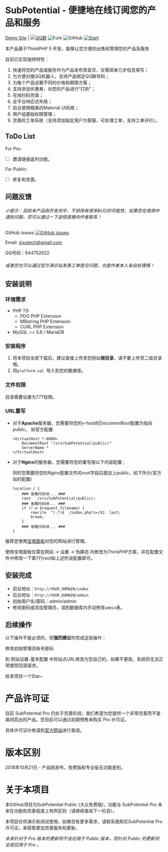 # SubPotential - 便捷地在线订阅您的产品和服务  
[Demo Site](https://platform.zixutech.cn/) | [![QQ群](https://img.shields.io/badge/QQ-838624017-blue.svg)](https://shang.qq.com/wpa/qunwpa?idkey=b58840392faae59978a8250dd5bf21d71c570e025a7499b405d273ee2f75402b) ![Fork](https://img.shields.io/github/forks/zjh4473/SubPotential.svg ) ![GitHub](https://img.shields.io/github/license/mashape/apistatus.svg)  [![Start](https://img.shields.io/github/stars/zjh4473/SubPotential.svg?style=social&label=Stars)](https://github.com/zjh4473/SubPotential)

本产品基于ThinkPHP 5 开发，能够让您方便的出售和管理您的产品及服务

目前已实现独特特性：  

1. 快速将您的产品或服务作为产品发布至首页，仅需简单几步信息填写；
2. 为方便对接QQ机器人，支持产品绑定QQ群号码；
3. 为每个产品设置不同的价格和期限方案；
4. 支持添加优惠券，对您的产品进行“打折”；
5. 在线扫码充值；
6. 全平台响应式布局；
7. 前台使用精美的Material UI风格；
8. 用户组基础权限管理；
9. 完善的工单系统（支持添加指定用户为客服，可处理工单，支持工单评价）。  

## ToDo List  

For Pro:  

- [ ] 邀请链接返利功能。  

For Public:  

- [ ] 修复和完善。

## 问题反馈

###### 小提示：目前本产品刚开发完毕，不排除有很多BUG的可能性，如果您在使用中遇到问题，您可以通过一下途径直接向作者联系！  

GitHub issues [![GitHub issues](https://img.shields.io/github/issues-raw/zjh4473/SubPotential.svg)](https://github.com/zjh4473/SubPotential/issues)

Email: zixutech@gmail.com  

QQ号码：644752622  

###### 或者您也可以通过官方演示站发表工单提交问题，也是作者本人亲自处理哦！  

## 安装说明  
### 环境需求

- PHP 7.0
  - PDO PHP Extension 
  - MBstring PHP Extension
  - CURL PHP Extension
- MySQL >= 5.6 / MariaDB 

### 安装程序

1. 将本项目全部下载后，建议直接上传至您网站**根目录**，请不要上传至二级目录哦。  
2. 将`platform.sql `导入到您的数据库。

### 文件权限  
目录需要设置为777权限。
### URL重写  
- 对于**Apache**服务器，您需要将您的v-host的DocumentRoot配置为指向public。 如官方配置

  ```httpd
  <VirtualHost *:8080>
      DocumentRoot "/srv/SubPotential/public/"
      ServerName *
  </VirtualHost>
  ```

- 对于**Nginx**的服务器，您需要将您的重写按以下内容配置  ;

  同时您需要将您的Nginx配置文件的root字段后面加上public，如下所示(官方站的配置)  

  ```nginx
  location / {
      ### 省略代码块... ###
      root   /srv/SubPotential/public/;
      ### 省略代码块... ###
      if (!-e $request_filename) {
          rewrite  ^(.*)$  /index.php?s=/$1  last;
          break;
      }
      ### 省略代码块... ###
  }
  ```

推荐您使用[宝塔面板](https://www.bt.cn/)对您的网站进行管理。  

使用宝塔面板仅需在网站 -> 设置 -> 伪静态 内修改为ThinkPHP方案，并在配置文件中修改一下第7行root如上述所说配置即可。  

## 安装完成   
* 前台地址：`http://YOUR_DOMAIN/index`   
* 后台地址：`http://YOUR_DOMAIN/admin`  
* 初始用户名/密码：admin/admin  
* 修改密码或添加管理员，请到数据库内手动修改`admin`表。  

## 后续操作  
以下操作不是必须的，但**强烈建议**你完成这些操作：  

修改初始管理员账号密码  

到 网站设置-基本配置 中将站点URL修改为您自己的，如果不更改，系统将无法正常接受回调请求。  

给本项目一个Star~  

# 产品许可证  
目前 SubPotential Pro 仍处于完善阶段，我们希望为您提供一个非常完善而不是漏洞百出的产品。您目前可以通过前期预售来购买 Pro 许可证。  

具体许可证价格请到[官方网站](https://blog.zixutech.cn)进行查阅。

# 版本区别  
2018年10月21日 - 产品刚发布，免费版和专业版无功能差别。

# 关于本项目

本GitHub项目为SubPotential Public (大众免费版)，功能与 SubPotential Pro 未来在功能和完善程度上有所区别（请继续查阅下一栏目）。 

本项目仅供演示和测试使用，如果您有更多需求，请联系我购买SubPotential Pro许可证，来获取更加完善服务和更新。

*未来针对于 Pro 版本的更新将不会应用于 Public 版本，而针对 Public 的更新将全部应用于 Pro 。*